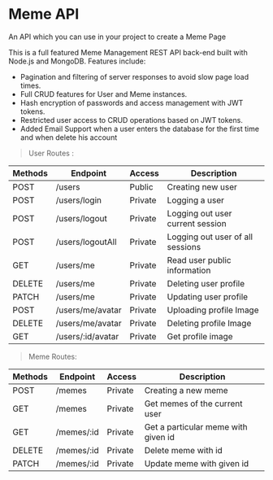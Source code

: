 <h1>Meme API</h1>

<p>An API which you can use in your project to create a Meme Page</p>


This is a full featured Meme Management REST API back-end built with Node.js and MongoDB. Features include:
<ul>
    <li>Pagination and filtering of server responses to avoid slow page load times.</li>
    <li>Full CRUD features for User and Meme instances.</li>
    <li>Hash encryption of passwords and access management with JWT tokens.</li>
    <li>Restricted user access to CRUD operations based on JWT tokens.</li>
    <li>Added Email Support when a user enters the database for the first time and when delete his account</li>
</ul>

>User Routes : 

| Methods | Endpoint          | Access | Description                      | 
|---------|-------------------|--------|----------------------------------|
|   POST  |  /users           | Public | Creating new user                |
|   POST  |  /users/login     | Private| Logging a user                   |
|   POST  |  /users/logout    | Private| Logging out user current session |
|   POST  |  /users/logoutAll | Private| Logging out user of all sessions |
|   GET   |  /users/me        | Private| Read user public information     |
|   DELETE|  /users/me        | Private| Deleting user profile            |
|   PATCH |  /users/me        | Private| Updating user profile            |
|   POST  |  /users/me/avatar | Private| Uploading profile Image          |
|   DELETE|  /users/me/avatar | Private| Deleting profile Image           |
|   GET   |  /users/:id/avatar | Private| Get  profile image               |


>Meme Routes: 

| Methods | Endpoint          | Access | Description                            | 
|---------|-------------------|--------|----------------------------------------|
|   POST  |  /memes           | Private| Creating a new meme                    |
|   GET   |  /memes           | Private| Get memes of the current user          |
|   GET   |  /memes/:id       | Private| Get a particular meme with given id    |
|   DELETE|  /memes/:id       | Private| Delete meme with id                    |
|   PATCH |  /memes/:id       | Private| Update meme with given id              |